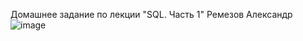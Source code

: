Домашнее задание по лекции "SQL. Часть 1"
Ремезов Александр
![image](https://github.com/Dryid1984/SQL/assets/152690390/501766aa-8b06-4c2f-902b-51c710c35ae1)
